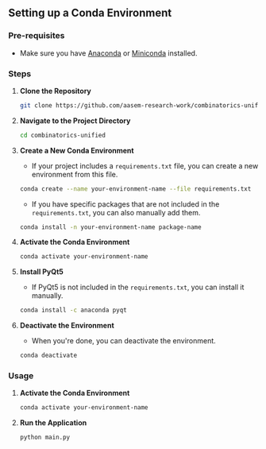 ## Setting up a Conda Environment

### Pre-requisites
- Make sure you have [Anaconda](https://www.anaconda.com/products/distribution) or [Miniconda](https://docs.conda.io/en/latest/miniconda.html) installed.

### Steps

1. **Clone the Repository**
    ```bash
    git clone https://github.com/aasem-research-work/combinatorics-unified.git
    ```

2. **Navigate to the Project Directory**
    ```bash
    cd combinatorics-unified
    ```

3. **Create a New Conda Environment**
    - If your project includes a `requirements.txt` file, you can create a new environment from this file.
    ```bash
    conda create --name your-environment-name --file requirements.txt
    ```

    - If you have specific packages that are not included in the `requirements.txt`, you can also manually add them.
    ```bash
    conda install -n your-environment-name package-name
    ```

4. **Activate the Conda Environment**
    ```bash
    conda activate your-environment-name
    ```

5. **Install PyQt5**
    - If PyQt5 is not included in the `requirements.txt`, you can install it manually.
    ```bash
    conda install -c anaconda pyqt
    ```

6. **Deactivate the Environment**
    - When you're done, you can deactivate the environment.
    ```bash
    conda deactivate
    ```

### Usage
1. **Activate the Conda Environment**
    ```bash
    conda activate your-environment-name
    ```
2. **Run the Application**
    ```bash
    python main.py
    ```
